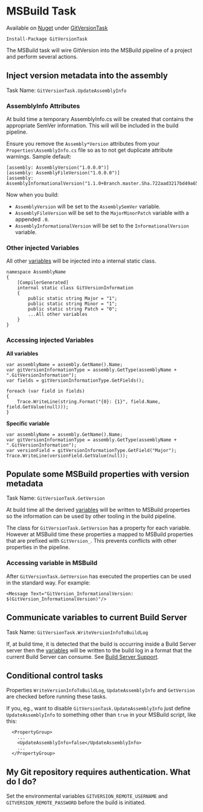 # MSBuild Task

Available on [Nuget](https://www.nuget.org) under [GitVersionTask](https://www.nuget.org/packages/GitVersionTask/)

    Install-Package GitVersionTask

The MSBuild task will wire GitVersion into the MSBuild pipeline of a project and perform several actions.

## Inject version metadata into the assembly 

Task Name: `GitVersionTask.UpdateAssemblyInfo`

### AssemblyInfo Attributes

At build time a temporary AssemblyInfo.cs will be created that contains the appropriate SemVer information. This will will be included in the build pipeline.

Ensure you remove the `Assembly*Version` attributes from your `Properties\AssemblyInfo.cs` file so as to not get duplicate attribute warnings. Sample default:

    [assembly: AssemblyVersion("1.0.0.0")]
    [assembly: AssemblyFileVersion("1.0.0.0")]
    [assembly: AssemblyInformationalVersion("1.1.0+Branch.master.Sha.722aad3217bd49a6576b6f82f60884e612f9ba58")]

Now when you build:

* `AssemblyVersion` will be set to the `AssemblySemVer` variable.
* `AssemblyFileVersion` will be set to the `MajorMinorPatch` variable with a appended `.0`.
* `AssemblyInformationalVersion` will be set to the `InformationalVersion` variable.

### Other injected Variables

All other [variables](more-info/variables.md) will be injected into a internal static class.

```
namespace AssemblyName
{
	[CompilerGenerated]
	internal static class GitVersionInformation
	{
		public static string Major = "1";
		public static string Minor = "1";
		public static string Patch = "0";
		...All other variables
	}
}
```

### Accessing injected Variables

**All variables**

```
var assemblyName = assembly.GetName().Name;
var gitVersionInformationType = assembly.GetType(assemblyName + ".GitVersionInformation");
var fields = gitVersionInformationType.GetFields();

foreach (var field in fields)
{
    Trace.WriteLine(string.Format("{0}: {1}", field.Name, field.GetValue(null)));
}
```

**Specific variable**

```
var assemblyName = assembly.GetName().Name;
var gitVersionInformationType = assembly.GetType(assemblyName + ".GitVersionInformation");
var versionField = gitVersionInformationType.GetField("Major");
Trace.WriteLine(versionField.GetValue(null));
```

## Populate some MSBuild properties with version metadata

Task Name: `GitVersionTask.GetVersion`

At build time all the derived [variables](more-info/variables.md) will be written to MSBuild properties so the information can be used by other tooling in the build pipeline.

The class for `GitVersionTask.GetVersion` has a property for each variable. However at MSBuild time these properties a mapped to MSBuild properties that are prefixed with `GitVersion_`. This prevents conflicts with other properties in the pipeline.

### Accessing variable in MSBuild

After `GitVersionTask.GetVersion` has executed the properties can be used in the standard way. For example:

    <Message Text="GitVersion_InformationalVersion: $(GitVersion_InformationalVersion)"/> 

## Communicate variables to current Build Server

Task Name: `GitVersionTask.WriteVersionInfoToBuildLog`

If, at build time, it is detected that the build is occurring inside a Build Server server then the [variables](more-info/variables.md) will be written to the build log in a format that the current Build Server can consume. See [Build Server Support](build-server-support.md).

## Conditional control tasks

Properties `WriteVersionInfoToBuildLog`, `UpdateAssemblyInfo` and `GetVersion` are checked before running these tasks.

If you, eg., want to disable `GitVersionTask.UpdateAssemblyInfo` just define `UpdateAssemblyInfo` to something other than `true` in your MSBuild script, like this:

```
  <PropertyGroup>
	...
    <UpdateAssemblyInfo>false</UpdateAssemblyInfo>
	...
  </PropertyGroup>
```
  
## My Git repository requires authentication. What do I do?

Set the environmental variables `GITVERSION_REMOTE_USERNAME` and `GITVERSION_REMOTE_PASSWORD` before the build is initiated.